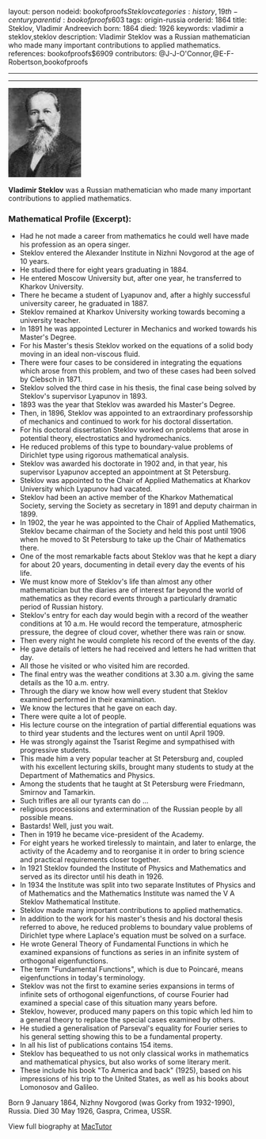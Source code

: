 layout: person
nodeid: bookofproofs$Steklov
categories: history,19th-century
parentid: bookofproofs$603
tags: origin-russia
orderid: 1864
title: Steklov, Vladimir Andreevich
born: 1864
died: 1926
keywords: vladimir a steklov,steklov
description: Vladimir Steklov was a Russian mathematician who made many important contributions to applied mathematics.
references: bookofproofs$6909
contributors: @J-J-O'Connor,@E-F-Robertson,bookofproofs

---



---

![Steklov.jpg](https://github.com/bookofproofs/bookofproofs.github.io/blob/main/_sources/_assets/images/portraits/Steklov.jpg?raw=true)

**Vladimir Steklov** was a Russian mathematician who made many important contributions to applied mathematics.

### Mathematical Profile (Excerpt):
* Had he not made a career from mathematics he could well have made his profession as an opera singer.
* Steklov entered the Alexander Institute in Nizhni Novgorod at the age of 10 years.
* He studied there for eight years graduating in 1884.
* He entered Moscow University but, after one year, he transferred to Kharkov University.
* There he became a student of Lyapunov and, after a highly successful university career, he graduated in 1887.
* Steklov remained at Kharkov University working towards becoming a university teacher.
* In 1891 he was appointed Lecturer in Mechanics and worked towards his Master's Degree.
* For his Master's thesis Steklov worked on the equations of a solid body moving in an ideal non-viscous fluid.
* There were four cases to be considered in integrating the equations which arose from this problem, and two of these cases had been solved by Clebsch in 1871.
* Steklov solved the third case in his thesis, the final case being solved by Steklov's supervisor Lyapunov in 1893.
* 1893 was the year that Steklov was awarded his Master's Degree.
* Then, in 1896, Steklov was appointed to an extraordinary professorship of mechanics and continued to work for his doctoral dissertation.
* For his doctoral dissertation Steklov worked on problems that arose in potential theory, electrostatics and hydromechanics.
* He reduced problems of this type to boundary-value problems of Dirichlet type using rigorous mathematical analysis.
* Steklov was awarded his doctorate in 1902 and, in that year, his supervisor Lyapunov accepted an appointment at St Petersburg.
* Steklov was appointed to the Chair of Applied Mathematics at Kharkov University which Lyapunov had vacated.
* Steklov had been an active member of the Kharkov Mathematical Society, serving the Society as secretary in 1891 and deputy chairman in 1899.
* In 1902, the year he was appointed to the Chair of Applied Mathematics, Steklov became chairman of the Society and held this post until 1906 when he moved to St Petersburg to take up the Chair of Mathematics there.
* One of the most remarkable facts about Steklov was that he kept a diary for about 20 years, documenting in detail every day the events of his life.
* We must know more of Steklov's life than almost any other mathematician but the diaries are of interest far beyond the world of mathematics as they record events through a particularly dramatic period of Russian history.
* Steklov's entry for each day would begin with a record of the weather conditions at 10 a.m. He would record the temperature, atmospheric pressure, the degree of cloud cover, whether there was rain or snow.
* Then every night he would complete his record of the events of the day.
* He gave details of letters he had received and letters he had written that day.
* All those he visited or who visited him are recorded.
* The final entry was the weather conditions at 3.30 a.m. giving the same details as the 10 a.m. entry.
* Through the diary we know how well every student that Steklov examined performed in their examination.
* We know the lectures that he gave on each day.
* There were quite a lot of people.
* His lecture course on the integration of partial differential equations was to third year students and the lectures went on until April 1909.
* He was strongly against the Tsarist Regime and sympathised with progressive students.
* This made him a very popular teacher at St Petersburg and, coupled with his excellent lecturing skills, brought many students to study at the Department of Mathematics and Physics.
* Among the students that he taught at St Petersburg were Friedmann, Smirnov and Tamarkin.
* Such trifles are all our tyrants can do ...
* religious processions and extermination of the Russian people by all possible means.
* Bastards! Well, just you wait.
* Then in 1919 he became vice-president of the Academy.
* For eight years he worked tirelessly to maintain, and later to enlarge, the activity of the Academy and to reorganise it in order to bring science and practical requirements closer together.
* In 1921 Steklov founded the Institute of Physics and Mathematics and served as its director until his death in 1926.
* In 1934 the Institute was split into two separate Institutes of Physics and of Mathematics and the Mathematics Institute was named the V A Steklov Mathematical Institute.
* Steklov made many important contributions to applied mathematics.
* In addition to the work for his master's thesis and his doctoral thesis referred to above, he reduced problems to boundary value problems of Dirichlet type where Laplace's equation must be solved on a surface.
* He wrote General Theory of Fundamental Functions in which he examined expansions of functions as series in an infinite system of orthogonal eigenfunctions.
* The term "Fundamental Functions", which is due to Poincaré, means eigenfunctions in today's terminology.
* Steklov was not the first to examine series expansions in terms of infinite sets of orthogonal eigenfunctions, of course Fourier had examined a special case of this situation many years before.
* Steklov, however, produced many papers on this topic which led him to a general theory to replace the special cases examined by others.
* He studied a generalisation of Parseval's equality for Fourier series to his general setting showing this to be a fundamental property.
* In all his list of publications contains 154 items.
* Steklov has bequeathed to us not only classical works in mathematics and mathematical physics, but also works of some literary merit.
* These include his book "To America and back" (1925), based on his impressions of his trip to the United States, as well as his books about Lomonosov and Galileo.

Born 9 January 1864, Nizhny Novgorod (was Gorky from 1932-1990), Russia. Died 30 May 1926, Gaspra, Crimea, USSR.

View full biography at [MacTutor](https://mathshistory.st-andrews.ac.uk/Biographies/Steklov/)
